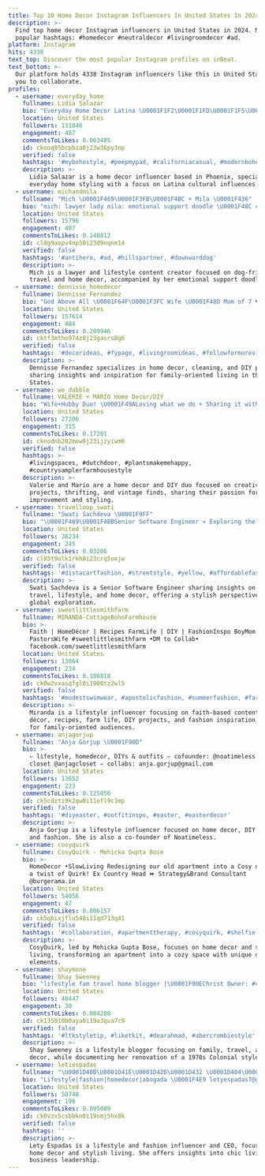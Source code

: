 ```yaml
---
title: Top 10 Home Decor Instagram Influencers In United States In 2024
description: >-
  Find top home decor Instagram influencers in United States in 2024. Most
  popular hashtags: #homedecor #neutraldecor #livingroomdecor #ad.
platform: Instagram
hits: 4338
text_top: Discover the most popular Instagram profiles on inBeat.
text_bottom: >-
  Our platform holds 4338 Instagram influencers like this in United States for
  you to collaborate.
profiles:
  - username: everyday_home
    fullname: Lidia Salazar
    bio: "Everyday Home Decor Latina \U0001F1F2\U0001F1FD\U0001F1F5\U0001F1F7 \U0001F4CDPhoenix, AZ 340k on TikTok: everyday_homedecor Hello@everydayhd.com"
    location: United States
    followers: 131846
    engagement: 487
    commentsToLikes: 0.063485
    id: ckooq95bcpbza0j23w36py3np
    verified: false
    hashtags: '#mybohostyle, #peepmypad, #californiacasual, #modernbohemian'
    description: >-
      Lidia Salazar is a home decor influencer based in Phoenix, specializing in
      everyday home styling with a focus on Latina cultural influences.
  - username: michandmila
    fullname: "Mich \U0001F469\U0001F3FB‍\U0001F4BC + Mila \U0001F436"
    bio: "mich: lawyer lady mila: emotional support doodle \U0001F48C collabs: michandmila@gmail.com dog-friendly #lifestyle #travel and #homedecor"
    location: United States
    followers: 15796
    engagement: 407
    commentsToLikes: 0.140812
    id: cl8g9aopv4np50i23d9nqnm14
    verified: false
    hashtags: '#antihero, #ad, #hillspartner, #downwarddog'
    description: >-
      Mich is a lawyer and lifestyle content creator focused on dog-friendly
      travel and home decor, accompanied by her emotional support doodle, Mila.
  - username: dennisse_homedecor
    fullname: Dennisse Fernandez
    bio: "God Above All \U0001F64F\U0001F3FC Wife \U0001F48D Mom of 7 ♥️ Lifeonstories \U0001F4F8 HomeDecor| Cleaning| DIY's| Coffee lover ☕️ DM for collaborations \U0001F48C"
    location: United States
    followers: 157614
    engagement: 484
    commentsToLikes: 0.209946
    id: cktf3mtho974z0j23gasrs8g6
    verified: false
    hashtags: '#decorideas, #fypage, #livingroomideas, #followformorevideos'
    description: >-
      Dennisse Fernandez specializes in home decor, cleaning, and DIY projects,
      sharing insights and inspiration for family-oriented living in the United
      States.
  - username: we_dabble
    fullname: VALERIE + MARIO Home Decor/DIY
    bio: "Wife+Hubby Duo! \U0001F49ALoving what we do + Sharing it with all of you! \U0001F49A HomeDecor/DIY \U0001F49A Thrifting+VintageFinds • Featured @americanfarmhousestyle + more"
    location: United States
    followers: 27206
    engagement: 315
    commentsToLikes: 0.17201
    id: cknodnb202mow0j23ijzyiwm6
    verified: false
    hashtags: >-
      #livingspaces, #dutchdoor, #plantsmakemehappy,
      #countrysamplerfarmhousestyle
    description: >-
      Valerie and Mario are a home decor and DIY duo focused on creative
      projects, thrifting, and vintage finds, sharing their passion for home
      improvement and styling.
  - username: travelloop_swati
    fullname: "Swati Sachdeva \U0001F9FF"
    bio: "\U0001F469‍\U0001F4BBSenior Software Engineer ✈️ Exploring the world in style #fashion #travel #lifestyle #homedecor \U0001F48C Collab: swatisachdeva97@gmail.com \U0001F4CDBay Area, USA"
    location: United States
    followers: 38234
    engagement: 245
    commentsToLikes: 0.03206
    id: cl85t9olk1rkh0i23crq5oxjw
    verified: false
    hashtags: '#distacartfashion, #streetstyle, #yellow, #affordablefashion'
    description: >-
      Swati Sachdeva is a Senior Software Engineer sharing insights on fashion,
      travel, lifestyle, and home decor, offering a stylish perspective on
      global exploration.
  - username: sweetlittlesmithfarm
    fullname: MIRANDA-CottageBohoFarmhouse
    bio: >-
      Faith | HomeDécor | Recipes FarmLife | DIY | FashionInspo BoyMom |
      PastorsWife #sweetlittlesmithfarm •DM to Collab•
      facebook.com/sweetlittlesmithfarm
    location: United States
    followers: 13064
    engagement: 234
    commentsToLikes: 0.106818
    id: ck0w2vxasqfgl0i1900tz2wl5
    verified: false
    hashtags: '#modestswimwear, #apostolicfashion, #summerfashion, #farmhousekitchen'
    description: >-
      Miranda is a lifestyle influencer focusing on faith-based content, home
      décor, recipes, farm life, DIY projects, and fashion inspiration, tailored
      for family-oriented audiences.
  - username: anjagorjup
    fullname: "Anja Gorjup \U0001F90D"
    bio: >-
      ➳ lifestyle, homedecor, DIYs & outfits ➳ cofounder: @noatimeless ➳ shop my
      closet @anjagcloset ➳ collabs: anja.gorjup@gmail.com
    location: United States
    followers: 13652
    engagement: 223
    commentsToLikes: 0.125056
    id: ck5cdzti9k2qw0i11ofl9c1mp
    verified: false
    hashtags: '#diyeaster, #outfitinspo, #easter, #easterdecor'
    description: >-
      Anja Gorjup is a lifestyle influencer focused on home decor, DIY projects,
      and fashion. She is also a co-founder of Noatimeless.
  - username: cosyquirk
    fullname: CosyQuirk - Mohicka Gupta Bose
    bio: >-
      HomeDecor •SlowLiving Redesigning our old apartment into a Cosy nest with
      a twist of Quirk! Ex Country Head ⏩ Strategy&Brand Consultant
      @burgerama.in
    location: United States
    followers: 54056
    engagement: 47
    commentsToLikes: 0.006157
    id: ck5qbixjflu540i11qd713q41
    verified: false
    hashtags: '#collaboration, #apartmenttherapy, #cosyquirk, #shelfie'
    description: >-
      CosyQuirk, led by Mohicka Gupta Bose, focuses on home decor and slow
      living, transforming an apartment into a cozy space with unique design
      elements.
  - username: shaymone
    fullname: Shay Sweeney
    bio: "lifestyle fam travel home blogger |\U0001F90EChrist Owner: #content #homedecor studio @sweenshotsstudios Renovating 70s Colonial 1/4 of @influencingincolor"
    location: United States
    followers: 48447
    engagement: 30
    commentsToLikes: 0.084288
    id: ck135910b0aya0i19a3qva7c9
    verified: false
    hashtags: '#ltkstyletip, #liketkit, #dearahmad, #abercrombiestyle'
    description: >-
      Shay Sweeney is a lifestyle blogger focusing on family, travel, and home
      decor, while documenting her renovation of a 1970s Colonial style house.
  - username: letiespadas
    fullname: "\U0001D40B\U0001D41E\U0001D42D\U0001D432 \U0001D404\U0001D42C\U0001D429\U0001D41A\U0001D41D\U0001D41A\U0001D42C"
    bio: "Lifestyle|fashion|homedecor|abogada \U0001F4E9 letyespadas7@gmail.com \U0001D402ó\U0001D41D\U0001D422\U0001D420\U0001D428 \U0001D412\U0001D407\U0001D404\U0001D408\U0001D40D 15% OFF \U0001D40B\U0001D404\U0001D413\U0001D418 \U0001D43C\U0001D4C8\U0001D4B6\U0001D4BE\U0001D4B6\U0001D4BD \U0001D7E6\U0001D7E3:\U0001D7E3\U0001D7E2 \U0001F54A CEO @orlandopicnic.flower @letyespadasboutique"
    location: United States
    followers: 50748
    engagement: 196
    commentsToLikes: 0.095089
    id: ck0vzx5csbbkn0i19smj5hx8k
    verified: false
    hashtags: ''
    description: >-
      Lety Espadas is a lifestyle and fashion influencer and CEO, focusing on
      home decor and stylish living. She offers insights into chic living and
      business leadership.
---
```


